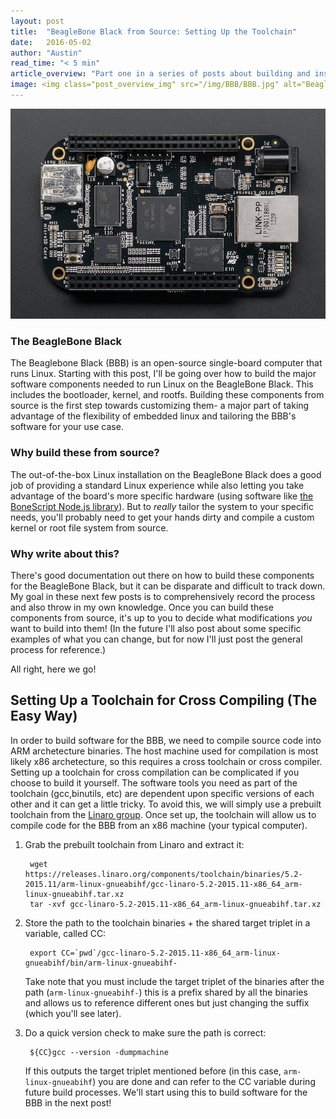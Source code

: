 ```yaml
---
layout: post
title:  "BeagleBone Black from Source: Setting Up the Toolchain"
date:   2016-05-02
author: "Austin"
read_time: "< 5 min"
article_overview: "Part one in a series of posts about building and installing the main software components required to run Linux on the BeagleBone Black single-board computer."
image: <img class="post_overview_img" src="/img/BBB/BBB.jpg" alt="BeagleBone Black">
---
```

<div class="center_imgs"><img class="post_img_large" src="/img/BBB/BBB.jpg" alt="BeagleBone Black"></div>

### The BeagleBone Black
The Beaglebone Black (BBB) is an open-source single-board computer that runs Linux. Starting with this post, I'll be going over how to build the major software components needed to run Linux on the BeagleBone Black. This includes the bootloader, kernel, and rootfs. Building these components from source is the first step towards customizing them- a major part of taking advantage of the flexibility of embedded linux and tailoring the BBB's software for your use case.

### Why build these from source?
The out-of-the-box Linux installation on the BeagleBone Black does a good job of providing a standard Linux experience while also letting you take advantage of the board's more specific hardware (using software like [the BoneScript Node.js library](http://beagleboard.org/support/bonescript)). But to *really* tailor the system to your specific needs, you'll probably need to get your hands dirty and compile a custom kernel or root file system from source.

### Why write about this?
There's good documentation out there on how to build these components for the BeagleBone Black, but it can be disparate and difficult to track down. My goal in these next few posts is to comprehensively record the process and also throw in my own knowledge. Once you can build these components from source, it's up to you to decide what modifications *you* want to build into them! (In the future I'll also post about some specific examples of what you can change, but for now I'll just post the general process for reference.)

All right, here we go!

## Setting Up a Toolchain for Cross Compiling (The Easy Way)
In order to build software for the BBB, we need to compile source code into ARM archetecture binaries. The host machine used for compilation is most likely x86 archetecture, so this requires a cross toolchain or cross compiler. Setting up a toolchain for cross compilation can be complicated if you choose to build it yourself. The software tools you need as part of the toolchain (gcc,binutils, etc) are dependent upon specific versions of each other and it can get a little tricky. To avoid this, we will simply use a prebuilt toolchain from the [Linaro group](http://www.linaro.org/). Once set up, the toolchain will allow us to compile code for the BBB from an x86 machine (your typical computer).

1. Grab the prebuilt toolchain from Linaro and extract it:

        wget https://releases.linaro.org/components/toolchain/binaries/5.2-2015.11/arm-linux-gnueabihf/gcc-linaro-5.2-2015.11-x86_64_arm-linux-gnueabihf.tar.xz
        tar -xvf gcc-linaro-5.2-2015.11-x86_64_arm-linux-gnueabihf.tar.xz

2. Store the path to the toolchain binaries + the shared target triplet in a variable, called CC:

        export CC=`pwd`/gcc-linaro-5.2-2015.11-x86_64_arm-linux-gnueabihf/bin/arm-linux-gnueabihf-

    Take note that you must include the target triplet of the binaries after the path (`arm-linux-gnueabihf-`) this is a prefix shared by all the binaries and allows us to reference different ones but just changing the suffix (which you'll see later).

3. Do a quick version check to make sure the path is correct:

        ${CC}gcc --version -dumpmachine

    If this outputs the target triplet mentioned before (in this case, `arm-linux-gnueabihf`) you are done and can refer to the CC variable during future build processes. We'll start using this to build software for the BBB in the next post!
